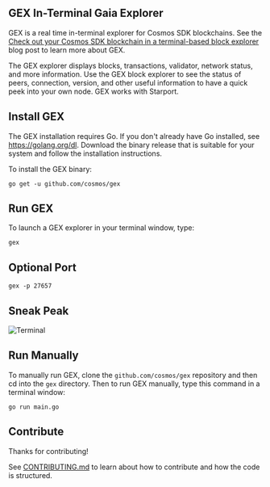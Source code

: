 ## GEX In-Terminal Gaia Explorer

GEX is a real time in-terminal explorer for Cosmos SDK blockchains. See the [Check out your Cosmos SDK blockchain in a terminal-based block explorer](https://blog.cosmos.network/gaia-explorer-in-terminal-f37a4ea52e3c) blog post to learn more about GEX.

The GEX explorer displays blocks, transactions, validator, network status, and more information. Use the GEX block explorer to see the status of peers, connection, version, and other useful information to have a quick peek into your own node. GEX works with Starport.

## Install GEX

The GEX installation requires Go. If you don't already have Go installed, see https://golang.org/dl. Download the binary release that is suitable for your system and follow the installation instructions.

To install the GEX binary:

`go get -u github.com/cosmos/gex`

## Run GEX

To launch a GEX explorer in your terminal window, type:

`gex`

## Optional Port

`gex -p 27657`

## Sneak Peak

![Terminal](./render.gif "Render Terminal")

## Run Manually

To manually run GEX, clone the `github.com/cosmos/gex` repository and then cd into the `gex` directory. Then to run GEX manually, type this command in a terminal window:

`go run main.go`

## Contribute

Thanks for contributing!

See [CONTRIBUTING.md](./CONTRIBUTING.md) to learn about how to contribute and how the code is structured.
